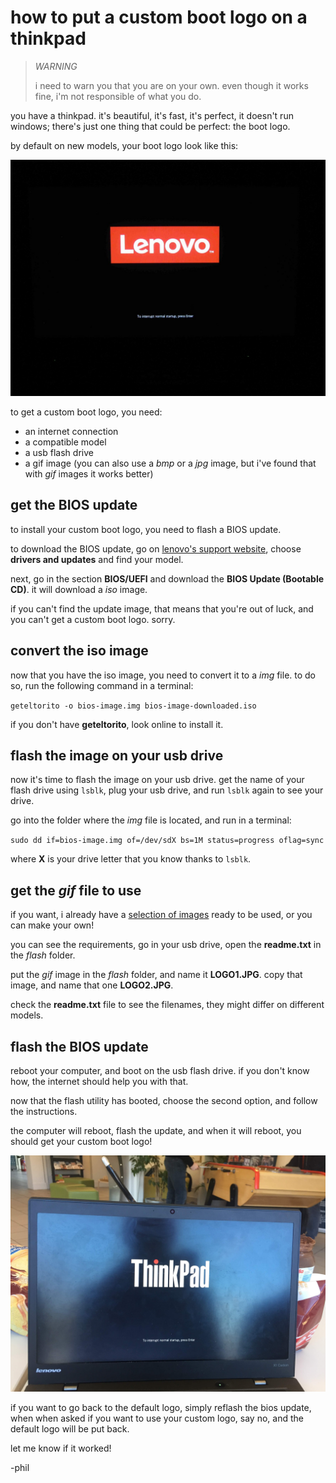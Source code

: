 # how to put a custom boot logo on a thinkpad

> *WARNING*
>
> i need to warn you that you are on your own. even though it works fine, i'm not responsible of what you do.

you have a thinkpad. it's beautiful, it's fast, it's perfect, it doesn't run windows; there's just one thing that could be perfect: the boot logo.

by default on new models, your boot logo look like this:

![](/img/thinkpad-custom-boot-logo/default-logo.jpg)

to get a custom boot logo, you need:

* an internet connection
* a compatible model
* a usb flash drive
* a gif image (you can also use a *bmp* or a *jpg* image, but i've found that with *gif* images it works better)

## get the BIOS update

to install your custom boot logo, you need to flash a BIOS update.

to download the BIOS update, go on [lenovo's support website](https://pcsupport.lenovo.com/us/en), choose **drivers and updates** and find your model.

next, go in the section **BIOS/UEFI** and download the **BIOS Update (Bootable CD)**. it will download a *iso* image.

if you can't find the update image, that means that you're out of luck, and you can't get a custom boot logo. sorry.

## convert the iso image

now that you have the iso image, you need to convert it to a *img* file. to do so, run the following command in a terminal:

`geteltorito -o bios-image.img bios-image-downloaded.iso`

if you don't have **geteltorito**, look online to install it.

## flash the image on your usb drive

now it's time to flash the image on your usb drive. get the name of your flash drive using `lsblk`, plug your usb drive, and run `lsblk` again to see your drive.

go into the folder where the *img* file is located, and run in a terminal:

`sudo dd if=bios-image.img of=/dev/sdX bs=1M status=progress oflag=sync`

where **X** is your drive letter that you know thanks to `lsblk`.

## get the *gif* file to use

if you want, i already have a [selection of images](https://github.com/x4m3/deadbaed/tree/master/img/thinkpad-custom-boot-logo/boot-logo) ready to be used, or you can make your own!

you can see the requirements, go in your usb drive, open the **readme.txt** in the *flash* folder.

put the *gif* image in the *flash* folder, and name it **LOGO1.JPG**. copy that image, and name that one **LOGO2.JPG**.

check the **readme.txt** file to see the filenames, they might differ on different models.

## flash the BIOS update

reboot your computer, and boot on the usb flash drive. if you don't know how, the internet should help you with that.

now that the flash utility has booted, choose the second option, and follow the instructions.

the computer will reboot, flash the update, and when it will reboot, you should get your custom boot logo!

![](/img/thinkpad-custom-boot-logo/custom-logo.jpg)

if you want to go back to the default logo, simply reflash the bios update, when when asked if you want to use your custom logo, say no, and the default logo will be put back.

let me know if it worked!

-phil
